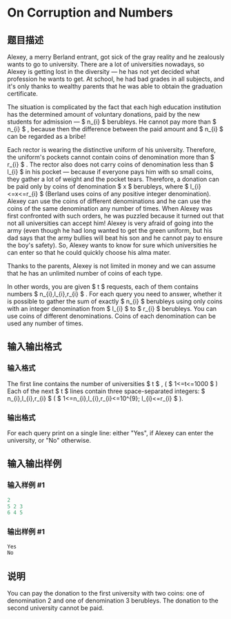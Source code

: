 # On Corruption and Numbers

## 题目描述

Alexey, a merry Berland entrant, got sick of the gray reality and he zealously wants to go to university. There are a lot of universities nowadays, so Alexey is getting lost in the diversity — he has not yet decided what profession he wants to get. At school, he had bad grades in all subjects, and it's only thanks to wealthy parents that he was able to obtain the graduation certificate.

The situation is complicated by the fact that each high education institution has the determined amount of voluntary donations, paid by the new students for admission — $ n_{i} $ berubleys. He cannot pay more than $ n_{i} $ , because then the difference between the paid amount and $ n_{i} $ can be regarded as a bribe!

Each rector is wearing the distinctive uniform of his university. Therefore, the uniform's pockets cannot contain coins of denomination more than $ r_{i} $ . The rector also does not carry coins of denomination less than $ l_{i} $ in his pocket — because if everyone pays him with so small coins, they gather a lot of weight and the pocket tears. Therefore, a donation can be paid only by coins of denomination $ x $ berubleys, where $ l_{i}<=x<=r_{i} $ (Berland uses coins of any positive integer denomination). Alexey can use the coins of different denominations and he can use the coins of the same denomination any number of times. When Alexey was first confronted with such orders, he was puzzled because it turned out that not all universities can accept him! Alexey is very afraid of going into the army (even though he had long wanted to get the green uniform, but his dad says that the army bullies will beat his son and he cannot pay to ensure the boy's safety). So, Alexey wants to know for sure which universities he can enter so that he could quickly choose his alma mater.

Thanks to the parents, Alexey is not limited in money and we can assume that he has an unlimited number of coins of each type.

In other words, you are given $ t $ requests, each of them contains numbers $ n_{i},l_{i},r_{i} $ . For each query you need to answer, whether it is possible to gather the sum of exactly $ n_{i} $ berubleys using only coins with an integer denomination from $ l_{i} $ to $ r_{i} $ berubleys. You can use coins of different denominations. Coins of each denomination can be used any number of times.

## 输入输出格式

### 输入格式

The first line contains the number of universities $ t $ , ( $ 1<=t<=1000 $ ) Each of the next $ t $ lines contain three space-separated integers: $ n_{i},l_{i},r_{i} $ ( $ 1<=n_{i},l_{i},r_{i}<=10^{9}; l_{i}<=r_{i} $ ).

### 输出格式

For each query print on a single line: either "Yes", if Alexey can enter the university, or "No" otherwise.

## 输入输出样例

### 输入样例 #1

```cpp
2
5 2 3
6 4 5

```
### 输出样例 #1

```cpp
Yes
No

```
## 说明

You can pay the donation to the first university with two coins: one of denomination 2 and one of denomination 3 berubleys. The donation to the second university cannot be paid.

